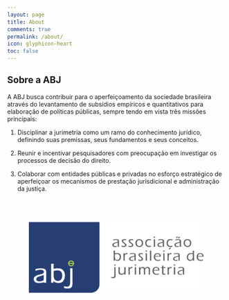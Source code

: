 ```yaml
---
layout: page
title: About
comments: true
permalink: /about/
icon: glyphicon-heart
toc: false
---
```


## Sobre a ABJ

A ABJ busca contribuir para o aperfeiçoamento da sociedade brasileira através do levantamento de subsídios empíricos e quantitativos para elaboração de políticas públicas, sempre tendo em vista três missões principais:

1. Disciplinar a jurimetria como um ramo do conhecimento jurídico, definindo suas premissas, seus fundamentos e seus conceitos.

2. Reunir e incentivar pesquisadores com preocupação em investigar os processos de decisão do direito.

3. Colaborar com entidades públicas e privadas no esforço estratégico de aperfeiçoar os mecanismos de prestação jurisdicional e administração da justiça.

<br />
<br />
<br />
<div align="center">
<a href="http://abj.org.br" target="_blank">
<img src="../abj_logo_cut.png" width="80%"  />
</a>
</div>